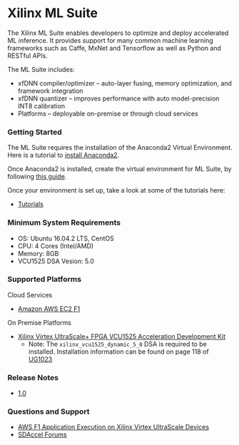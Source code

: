 # Xilinx ML Suite

The Xilinx ML Suite enables developers to optimize and deploy accelerated ML inference.  It provides support for many common machine learning frameworks such as Caffe, MxNet and Tensorflow as well as Python and RESTful APIs.

The ML Suite includes:

- xfDNN compiler/optimizer – auto-layer fusing, memory optimization, and framework integration
- xfDNN quantizer – improves performance with auto model-precision INT8 calibration
- Platforms – deployable on-premise or through cloud services

### Getting Started
The ML Suite requires the installation of the Anaconda2 Virtual Environment. Here is a tutorial to [install Anaconda2][].

Once Anaconda2 is installed, create the virtual environment for ML Suite, by following [this guide][].

Once your environment is set up, take a look at some of the tutorials here:
- [Tutorials][]

### Minimum System Requirements
- OS: Ubuntu 16.04.2 LTS, CentOS
- CPU: 4 Cores (Intel/AMD)
- Memory: 8GB
- VCU1525 DSA Vesion: 5.0


### Supported Platforms
Cloud Services
 - [Amazon AWS EC2 F1][]

 On Premise Platforms
 - [Xilinx Virtex UltraScale+ FPGA VCU1525 Acceleration Development Kit][]
    - Note: The `xilinx_vcu1525_dynamic_5_0` DSA is required to be installed. Installation information can be found on page 118 of [UG1023][]


### Release Notes
 - [1.0][]

### Questions and Support

- [AWS F1 Application Execution on Xilinx Virtex UltraScale Devices][]
- [SDAccel Forums][]


[install Anaconda2]: docs/tutorials/anaconda.md
[this guide]: docs/tutorials/start-anaconda.md
[Amazon AWS EC2 F1]: https://aws.amazon.com/marketplace/pp/B077FM2JNS
[Xilinx Virtex UltraScale+ FPGA VCU1525 Acceleration Development Kit]: https://www.xilinx.com/products/boards-and-kits/vcu1525-a.html
[AWS F1 Application Execution on Xilinx Virtex UltraScale Devices]: https://github.com/aws/aws-fpga/blob/master/SDAccel/README.md
[SDAccel Forums]: https://forums.xilinx.com/t5/SDAccel/bd-p/SDx
[Tutorials]: docs/tutorials/README.md
[1.0]: docs/release-notes/1.0.md
[UG1023]: https://www.xilinx.com/support/documentation/sw_manuals/xilinx2017_4/ug1023-sdaccel-user-guide.pdf
